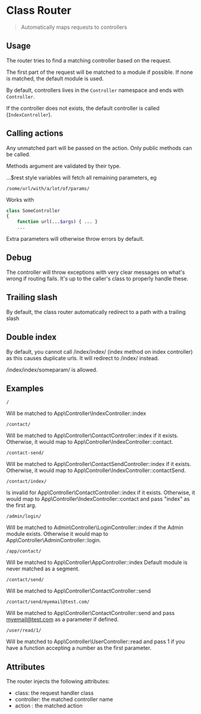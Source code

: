 # Class Router

> Automatically maps requests to controllers

## Usage

The router tries to find a matching controller based on the request.

The first part of the request will be matched to a module if possible. If none is matched,
the default module is used.

By default, controllers lives in the `Controller` namespace and ends with `Controller`.

If the controller does not exists, the default controller is called (`IndexController`).

## Calling actions

Any unmatched part will be passed on the action. Only public methods can be called.

Methods argument are validated by their type.

...$rest style variables will fetch all remaining parameters, eg

    /some/url/with/a/lot/of/params/

Works with

```php
class SomeController
{
    function url(...$args) { ... }
    ...
```

Extra parameters will otherwise throw errors by default.

## Debug

The controller will throw exceptions with very clear messages on what's wrong if routing fails. It's
up to the caller's class to properly handle these.

## Trailing slash

By default, the class router automatically redirect to a path with a trailing slash

## Double index

By default, you cannot call /index/index/ (index method on index controller) as this causes duplicate urls.
It will redirect to /index/ instead.

/index/index/someparam/ is allowed.

## Examples

    /

Will be matched to App\Controller\IndexController::index

    /contact/

Will be matched to App\Controller\ContactController::index if it exists.
Otherwise, it would map to App\Controller\IndexController::contact.

    /contact-send/

Will be matched to App\Controller\ContactSendController::index if it exists.
Otherwise, it would map to App\Controller\IndexController::contactSend.

    /contact/index/

Is invalid for App\Controller\ContactController::index if it exists.
Otherwise, it would map to App\Controller\IndexController::contact and pass "index" as the first arg.

    /admin/login/

Will be matched to Admin\Controller\LoginController::index if the Admin module exists.
Otherwise it would map to App\Controller\AdminController::login.

    /app/contact/

Will be matched to App\Controller\AppController::index
Default module is never matched as a segment.

    /contact/send/

Will be matched to App\Controller\ContactController::send

    /contact/send/myemail@test.com/

Will be matched to App\Controller\ContactController::send and pass myemail@test.com as a parameter
if defined.

    /user/read/1/

Will be matched to App\Controller\UserController::read and pass 1 if you have a function accepting a number
as the first parameter.

## Attributes

The router injects the following attributes:

- class: the request handler class
- controller: the matched controller name
- action : the matched action
